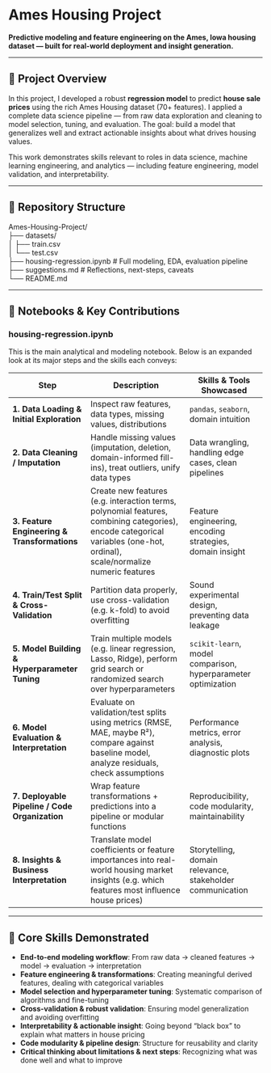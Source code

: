 # Ames Housing Project  
**Predictive modeling and feature engineering on the Ames, Iowa housing dataset — built for real-world deployment and insight generation.**

---

## 🚀 Project Overview

In this project, I developed a robust **regression model** to predict **house sale prices** using the rich Ames Housing dataset (70+ features). I applied a complete data science pipeline — from raw data exploration and cleaning to model selection, tuning, and evaluation. The goal: build a model that generalizes well and extract actionable insights about what drives housing values.

This work demonstrates skills relevant to roles in data science, machine learning engineering, and analytics — including feature engineering, model validation, and interpretability.

---

## 📂 Repository Structure
Ames-Housing-Project/<br>
├── datasets/<br>
│ ├── train.csv<br>
│ └── test.csv<br>
├── housing-regression.ipynb # Full modeling, EDA, evaluation pipeline <br>
├── suggestions.md # Reflections, next-steps, caveats<br>
└── README.md<br>


---

## 📘 Notebooks & Key Contributions

### **housing-regression.ipynb**

This is the main analytical and modeling notebook. Below is an expanded look at its major steps and the skills each conveys:

| Step | Description | Skills & Tools Showcased |
|---|---|---|
| **1. Data Loading & Initial Exploration** | Inspect raw features, data types, missing values, distributions | `pandas`, `seaborn`, domain intuition |
| **2. Data Cleaning / Imputation** | Handle missing values (imputation, deletion, domain-informed fill-ins), treat outliers, unify data types | Data wrangling, handling edge cases, clean pipelines |
| **3. Feature Engineering & Transformations** | Create new features (e.g. interaction terms, polynomial features, combining categories), encode categorical variables (one-hot, ordinal), scale/normalize numeric features | Feature engineering, encoding strategies, domain insight |
| **4. Train/Test Split & Cross-Validation** | Partition data properly, use cross-validation (e.g. k-fold) to avoid overfitting | Sound experimental design, preventing data leakage |
| **5. Model Building & Hyperparameter Tuning** | Train multiple models (e.g. linear regression, Lasso, Ridge), perform grid search or randomized search over hyperparameters | `scikit-learn`, model comparison, hyperparameter optimization |
| **6. Model Evaluation & Interpretation** | Evaluate on validation/test splits using metrics (RMSE, MAE, maybe R²), compare against baseline model, analyze residuals, check assumptions | Performance metrics, error analysis, diagnostic plots |
| **7. Deployable Pipeline / Code Organization** | Wrap feature transformations + predictions into a pipeline or modular functions | Reproducibility, code modularity, maintainability |
| **8. Insights & Business Interpretation** | Translate model coefficients or feature importances into real-world housing market insights (e.g. which features most influence house prices) | Storytelling, domain relevance, stakeholder communication |
---

## 🧠 Core Skills Demonstrated

- **End-to-end modeling workflow**: From raw data → cleaned features → model → evaluation → interpretation  
- **Feature engineering & transformations**: Creating meaningful derived features, dealing with categorical variables  
- **Model selection and hyperparameter tuning**: Systematic comparison of algorithms and fine-tuning  
- **Cross-validation & robust validation**: Ensuring model generalization and avoiding overfitting  
- **Interpretability & actionable insight**: Going beyond “black box” to explain what matters in house pricing  
- **Code modularity & pipeline design**: Structure for reusability and clarity  
- **Critical thinking about limitations & next steps**: Recognizing what was done well and what to improve  
